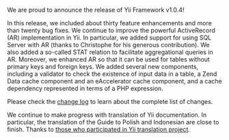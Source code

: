 We are proud to announce the release of Yii Framework v1.0.4!

In this release, we included about thirty feature enhancements and more than twenty bug fixes. We continue to improve the powerful ActiveRecord (AR) implementation in Yii. In particular, we added support for using SQL Server with AR (thanks to Christophe for his generous contribution). We also added a so-called STAT relation to facilitate aggregational queries in AR. Moreover, we enhanced AR so that it can be used for tables without primary keys and foreign keys. We added several new components, including a validator to check the existence of input data in a table, a Zend Data cache component and an eAccelerator cache component, and a cache dependency represented in terms of a PHP expression.

Please check the [change log](http://www.yiiframework.com/files/CHANGELOG-1.0.4.txt) to learn about the complete list of changes.

We continue to make progress with translation of Yii documentation. In particular, the translation of the Guide to Polish and Indonesian are close to finish. Thanks to [those who participated in Yii translation project](http://www.yiiframework.com/forum/index.php/topic,477.msg2340.html).